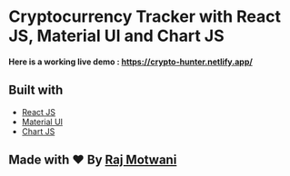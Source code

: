 # Cryptocurrency Tracker with React JS, Material UI and Chart JS

#### Here is a working live demo : https://crypto-hunter.netlify.app/

## Built with

- [React JS](https://reactjs.org/)
- [Material UI](https://v4.mui.com/)
- [Chart JS](https://reactchartjs.github.io/react-chartjs-2/#/)

## Made with ♥ By [Raj Motwani](https://www.linkedin.com/in/raj-motwani-978143204/)
